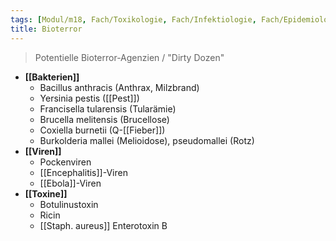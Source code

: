 ```yaml
---
tags: [Modul/m18, Fach/Toxikologie, Fach/Infektiologie, Fach/Epidemiologie]
title: Bioterror
---
```

> Potentielle Bioterror-Agenzien / "Dirty Dozen"
- **[[Bakterien]]**
	- Bacillus anthracis (Anthrax, Milzbrand)
	- Yersinia pestis ([[Pest]])
	- Francisella tularensis (Tularämie)
	- Brucella melitensis (Brucellose)
	- Coxiella burnetii (Q-[[Fieber]])
	- Burkolderia mallei (Melioidose), pseudomallei (Rotz)
- **[[Viren]]**
	- Pockenviren
	- [[Encephalitis]]-Viren
	- [[Ebola]]-Viren
- **[[Toxine]]**
	- Botulinustoxin
	- Ricin
	- [[Staph. aureus]] Enterotoxin B